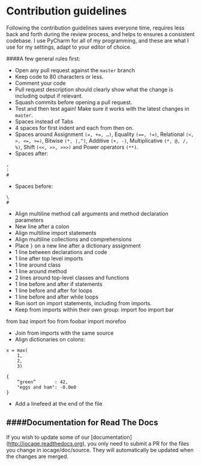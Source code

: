 # Contribution guidelines

Following the contribution guidelines saves everyone time, requires less back
and forth during the review process, and helps to ensures a consistent codebase.
I use PyCharm for all of my programming, and these are what I use for my settings, adapt to your editor of choice.

####A few general rules first:
- Open any pull request against the `master` branch
- Keep code to 80 characters or less.
- Comment your code
- Pull request description should clearly show what the change is including output if relevant.
- Squash commits before opening a pull request.
- Test and then test again! Make sure it works with the latest changes in 
`master`.
- Spaces instead of Tabs
- 4 spaces for first indent and each from then on.
- Spaces around Assignment `(=, +=, …)`, Equality `(==, !=)`, Relational `(<, >, <=, >=)`, Bitwise `(*, |,^)`, Additive  `(+, -)`, Multiplicative `(*, @, /, %)`, Shift `(<<, >>, >>>)` and Power operators `(**)`.
- Spaces after:
```
,
:
#
```
- Spaces before:
```
\
#
```
- Align multiline method call arguments and method declaration parameters
- New line after a colon
- Align multiline import statements
- Align multiline collections and comprehensions
- Place `}` on a new line after a dictionary assignment
- 1 line between declarations and code
- 1 line after top level imports
- 1 line around class
- 1 line around method
- 2 lines around top-level classes and functions
- 1 line before and after if statements
- 1 line before and after for loops
- 1 line before and after while loops
- Run isort on import statements, including from imports.
- Keep from imports within their own group:
import foo
import bar

from baz import foo
from foobar import morefoo
- Join from imports with the same source
- Align dictionaries on colons:
```
x = max(
    1,
    2,
    3)

{
    “green”       : 42,
    "eggs and ham": -0.0e0
}
```
- Add a linefeed at the end of the file

####Documentation for Read The Docs
-----
If you wish to update some of our [documentation] (http://iocage.readthedocs.org), you only need to submit a PR for the files you change in iocage/doc/source. They will automatically be updated when the changes are merged.
